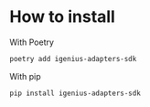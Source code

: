# How to install

With Poetry

```bash
poetry add igenius-adapters-sdk
```

With pip

```bash
pip install igenius-adapters-sdk
```
